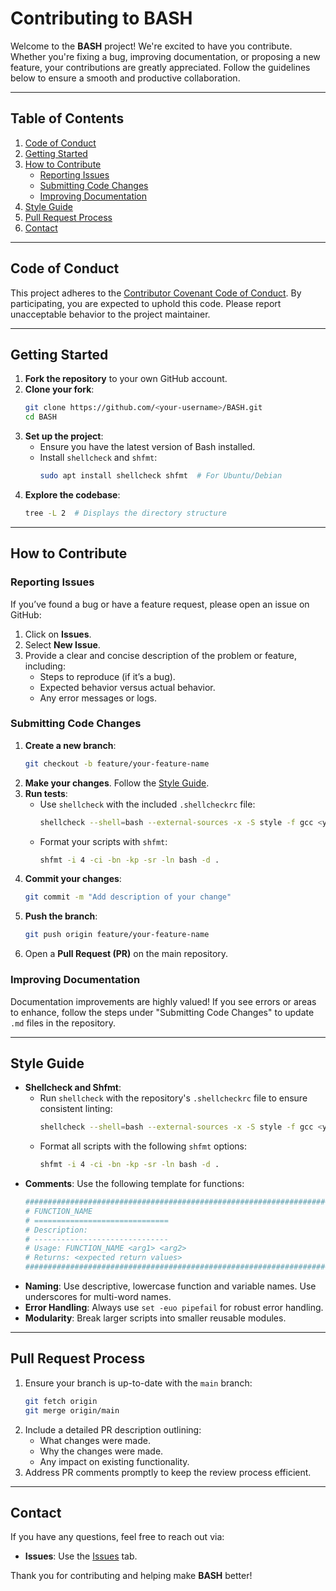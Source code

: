 # Contributing to BASH

Welcome to the **BASH** project! We're excited to have you contribute. Whether you're fixing a bug, improving documentation, or proposing a new feature, your contributions are greatly appreciated. Follow the guidelines below to ensure a smooth and productive collaboration.

---

## Table of Contents

1. [Code of Conduct](#code-of-conduct)
2. [Getting Started](#getting-started)
3. [How to Contribute](#how-to-contribute)
   - [Reporting Issues](#reporting-issues)
   - [Submitting Code Changes](#submitting-code-changes)
   - [Improving Documentation](#improving-documentation)
4. [Style Guide](#style-guide)
5. [Pull Request Process](#pull-request-process)
6. [Contact](#contact)

---

## Code of Conduct

This project adheres to the [Contributor Covenant Code of Conduct](https://www.contributor-covenant.org/version/2/0/code_of_conduct/). By participating, you are expected to uphold this code. Please report unacceptable behavior to the project maintainer.

---

## Getting Started

1. **Fork the repository** to your own GitHub account.
2. **Clone your fork**:
   ```bash
   git clone https://github.com/<your-username>/BASH.git
   cd BASH
   ```
3. **Set up the project**:
   - Ensure you have the latest version of Bash installed.
   - Install `shellcheck` and `shfmt`:
     ```bash
     sudo apt install shellcheck shfmt  # For Ubuntu/Debian
     ```
4. **Explore the codebase**:
   ```bash
   tree -L 2  # Displays the directory structure
   ```

---

## How to Contribute

### Reporting Issues

If you’ve found a bug or have a feature request, please open an issue on GitHub:

1. Click on **Issues**.
2. Select **New Issue**.
3. Provide a clear and concise description of the problem or feature, including:
   - Steps to reproduce (if it’s a bug).
   - Expected behavior versus actual behavior.
   - Any error messages or logs.

### Submitting Code Changes

1. **Create a new branch**:
   ```bash
   git checkout -b feature/your-feature-name
   ```
2. **Make your changes**. Follow the [Style Guide](#style-guide).
3. **Run tests**:
   - Use `shellcheck` with the included `.shellcheckrc` file:
     ```bash
     shellcheck --shell=bash --external-sources -x -S style -f gcc <your-script.sh>
     ```
   - Format your scripts with `shfmt`:
     ```bash
     shfmt -i 4 -ci -bn -kp -sr -ln bash -d .
     ```
4. **Commit your changes**:
   ```bash
   git commit -m "Add description of your change"
   ```
5. **Push the branch**:
   ```bash
   git push origin feature/your-feature-name
   ```
6. Open a **Pull Request (PR)** on the main repository.

### Improving Documentation

Documentation improvements are highly valued! If you see errors or areas to enhance, follow the steps under "Submitting Code Changes" to update `.md` files in the repository.

---

## Style Guide

- **Shellcheck and Shfmt**:
  - Run `shellcheck` with the repository's `.shellcheckrc` file to ensure consistent linting:
    ```bash
    shellcheck --shell=bash --external-sources -x -S style -f gcc <your-script.sh>
    ```
  - Format all scripts with the following `shfmt` options:
    ```bash
    shfmt -i 4 -ci -bn -kp -sr -ln bash -d .
    ```
- **Comments**: Use the following template for functions:
  ```bash
  ###############################################################################
  # FUNCTION_NAME
  # ==============================
  # Description:
  # ------------------------------
  # Usage: FUNCTION_NAME <arg1> <arg2>
  # Returns: <expected return values>
  ###############################################################################
  ```
- **Naming**: Use descriptive, lowercase function and variable names. Use underscores for multi-word names.
- **Error Handling**: Always use `set -euo pipefail` for robust error handling.
- **Modularity**: Break larger scripts into smaller reusable modules.

---

## Pull Request Process

1. Ensure your branch is up-to-date with the `main` branch:
   ```bash
   git fetch origin
   git merge origin/main
   ```
2. Include a detailed PR description outlining:
   - What changes were made.
   - Why the changes were made.
   - Any impact on existing functionality.
3. Address PR comments promptly to keep the review process efficient.

---

## Contact

If you have any questions, feel free to reach out via:

- **Issues**: Use the [Issues](https://github.com/tatanus/BASH/issues) tab.

Thank you for contributing and helping make **BASH** better!
